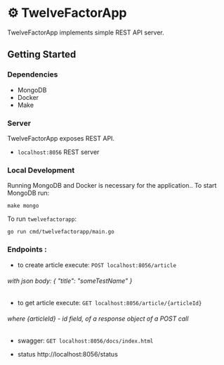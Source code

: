 # :gear: TwelveFactorApp

TwelveFactorApp implements simple REST API server.

## Getting Started

### Dependencies

- MongoDB
- Docker
- Make

### Server

TwelveFactorApp exposes REST API.

- `localhost:8056` REST server

### Local Development

Running MongoDB and Docker is necessary for the application.. To start MongoDB run:

```shell
make mongo
```

To run `twelvefactorapp`:

```shell
go run cmd/twelvefactorapp/main.go
```

### Endpoints :

- to create article execute: `POST localhost:8056/article` 
###### with json body: { "title": "someTestName" }

- to get article execute: `GET localhost:8056/article/{articleId}`
###### where {articleId} - id field, of a response object of a POST call

- swagger: `GET localhost:8056/docs/index.html` 

- status http://localhost:8056/status
